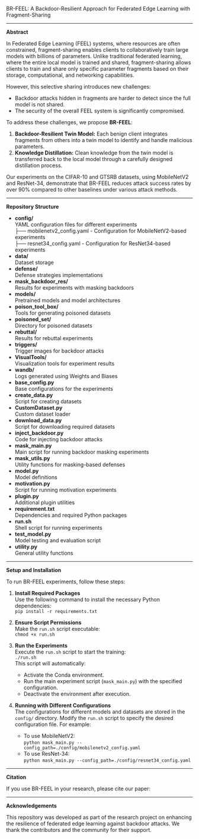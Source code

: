BR-FEEL: A Backdoor-Resilient Approach for Federated Edge Learning with Fragment-Sharing

---

**Abstract**

In Federated Edge Learning (FEEL) systems, where resources are often constrained, fragment-sharing enables clients to collaboratively train large models with billions of parameters. Unlike traditional federated learning, where the entire local model is trained and shared, fragment-sharing allows clients to train and share only specific parameter fragments based on their storage, computational, and networking capabilities.

However, this selective sharing introduces new challenges:
- Backdoor attacks hidden in fragments are harder to detect since the full model is not shared.
- The security of the overall FEEL system is significantly compromised.

To address these challenges, we propose **BR-FEEL**:
1. **Backdoor-Resilient Twin Model:** Each benign client integrates fragments from others into a twin model to identify and handle malicious parameters.
2. **Knowledge Distillation:** Clean knowledge from the twin model is transferred back to the local model through a carefully designed distillation process.

Our experiments on the CIFAR-10 and GTSRB datasets, using MobileNetV2 and ResNet-34, demonstrate that BR-FEEL reduces attack success rates by over 90% compared to other baselines under various attack methods.

---

**Repository Structure**

- **config/**  
  YAML configuration files for different experiments  
  ├── mobilenetv2_config.yaml - Configuration for MobileNetV2-based experiments  
  ├── resnet34_config.yaml - Configuration for ResNet34-based experiments  
- **data/**  
  Dataset storage  
- **defense/**  
  Defense strategies implementations  
- **mask_backdoor_res/**  
  Results for experiments with masking backdoors  
- **models/**  
  Pretrained models and model architectures  
- **poison_tool_box/**  
  Tools for generating poisoned datasets  
- **poisoned_set/**  
  Directory for poisoned datasets  
- **rebuttal/**  
  Results for rebuttal experiments  
- **triggers/**  
  Trigger images for backdoor attacks  
- **VisualTools/**  
  Visualization tools for experiment results  
- **wandb/**  
  Logs generated using Weights and Biases  
- **base_config.py**  
  Base configurations for the experiments  
- **create_data.py**  
  Script for creating datasets  
- **CustomDataset.py**  
  Custom dataset loader  
- **download_data.py**  
  Script for downloading required datasets  
- **inject_backdoor.py**  
  Code for injecting backdoor attacks  
- **mask_main.py**  
  Main script for running backdoor masking experiments  
- **mask_utils.py**  
  Utility functions for masking-based defenses  
- **model.py**  
  Model definitions  
- **motivation.py**  
  Script for running motivation experiments  
- **plugin.py**  
  Additional plugin utilities  
- **requirement.txt**  
  Dependencies and required Python packages  
- **run.sh**  
  Shell script for running experiments  
- **test_model.py**  
  Model testing and evaluation script  
- **utility.py**  
  General utility functions  

---

**Setup and Installation**

To run BR-FEEL experiments, follow these steps:

1. **Install Required Packages**  
   Use the following command to install the necessary Python dependencies:  
   `pip install -r requirements.txt`

2. **Ensure Script Permissions**  
   Make the `run.sh` script executable:  
   `chmod +x run.sh`

3. **Run the Experiments**  
   Execute the `run.sh` script to start the training:  
   `./run.sh`  
   This script will automatically:  
   - Activate the Conda environment.  
   - Run the main experiment script (`mask_main.py`) with the specified configuration.  
   - Deactivate the environment after execution.  

4. **Running with Different Configurations**  
   The configurations for different models and datasets are stored in the `config/` directory. Modify the `run.sh` script to specify the desired configuration file. For example:  
   - To use MobileNetV2:  
     `python mask_main.py --config_path=./config/mobilenetv2_config.yaml`  
   - To use ResNet-34:  
     `python mask_main.py --config_path=./config/resnet34_config.yaml`  

---

**Citation**

If you use BR-FEEL in your research, please cite our paper:





---

**Acknowledgements**

This repository was developed as part of the research project on enhancing the resilience of federated edge learning against backdoor attacks. We thank the contributors and the community for their support.
